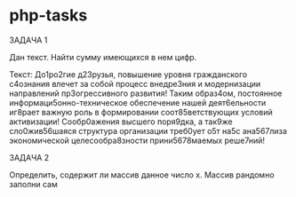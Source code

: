 # php-tasks
ЗАДАЧА 1 

Дан текст. Найти сумму имеющихся в нем цифр.

Текст:
До1ро2гие д23рузья, повышение уровня гражданского с4ознания влечет за собой процесс внедре3ния и модернизации
направлений пр3огрессивного развития! Таким образ4ом, постоянное информаци5онно-техническое обеспечение нашей
деят6ельности иг8рает важную роль в формировании соот85ветствующих условий активизации! Сообр0ажения высшего поря9дка,
а так9же сло0жив56шаяся структура организации треб0ует о5т на5с ана567лиза экономической целесообра8зности
прини5678маемых реше7ний!

ЗАДАЧА 2

Определить, содержит ли массив данное число x. Массив рандомно заполни сам
